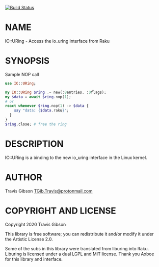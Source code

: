 [![Build Status](https://travis-ci.org/travis/IO-URing.svg?branch=master)](https://travis-ci.org/travis/IO-URing)

NAME
====

IO::URing - Access the io_uring interface from Raku

SYNOPSIS
========

Sample NOP call

```raku
use IO::URing;

my IO::URing $ring .= new(:8entries, :0flags);
my $data = await $ring.nop(1);
# or
react whenever $ring.nop(1) -> $data {
    say "data: {$data.raku}";
  }
}
$ring.close; # free the ring
```

DESCRIPTION
===========

IO::URing is a binding to the new io_uring interface in the Linux kernel.

AUTHOR
======

Travis Gibson <TGib.Travis@protonmail.com>

COPYRIGHT AND LICENSE
=====================

Copyright 2020 Travis Gibson

This library is free software; you can redistribute it and/or modify it under the Artistic License 2.0.

Some of the subs in this library were translated from liburing into Raku. Liburing is licensed under a dual LGPL and MIT license. Thank you Axboe for this library and interface.

